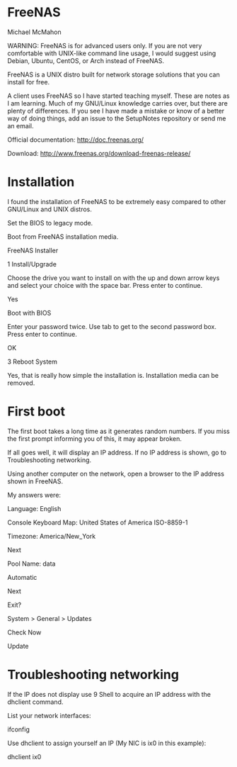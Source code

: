 # FreeNAS

Michael McMahon

WARNING: FreeNAS is for advanced users only.  If you are not very comfortable with UNIX-like command line usage, I would suggest using Debian, Ubuntu, CentOS, or Arch instead of FreeNAS.

FreeNAS is a UNIX distro built for network storage solutions that you can install for free.

A client uses FreeNAS so I have started teaching myself.  These are notes as I am learning.  Much of my GNU/Linux knowledge carries over, but there are plenty of differences.  If you see I have made a mistake or know of a better way of doing things, add an issue to the SetupNotes repository or send me an email.

Official documentation: http://doc.freenas.org/

Download: http://www.freenas.org/download-freenas-release/

# Installation

I found the installation of FreeNAS to be extremely easy compared to other GNU/Linux and UNIX distros.

Set the BIOS to legacy mode.

Boot from FreeNAS installation media.

FreeNAS Installer

1 Install/Upgrade

Choose the drive you want to install on with the up and down arrow keys and select your choice with the space bar.  Press enter to continue.

Yes

Boot with BIOS

Enter your password twice.  Use tab to get to the second password box.  Press enter to continue.

OK

3 Reboot System

Yes, that is really how simple the installation is.  Installation media can be removed.

# First boot

The first boot takes a long time as it generates random numbers.  If you miss the first prompt informing you of this, it may appear broken.

If all goes well, it will display an IP address.  If no IP address is shown, go to Troubleshooting networking.

Using another computer on the network, open a browser to the IP address shown in FreeNAS.

My answers were:

Language: English

Console Keyboard Map:	United States of America ISO-8859-1

Timezone: America/New_York

Next

Pool Name: data

Automatic

Next

Exit?

System > General > Updates

Check Now

Update

# Troubleshooting networking

If the IP does not display use 9 Shell to acquire an IP address with the dhclient command.

List your network interfaces:

ifconfig

Use dhclient to assign yourself an IP (My NIC is ix0 in this example):

dhclient ix0

